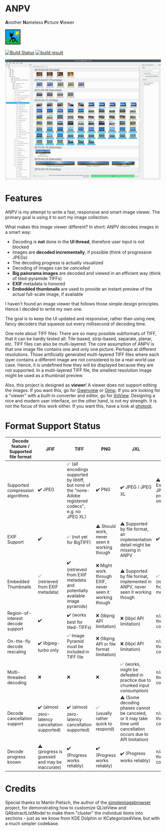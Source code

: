 # ANPV

**A**nother **N**ameless **P**icture **V**iewer

<img src="images/ANPV.png" height="50" alt="ANPV Icon">

[![Build Status](https://dev.azure.com/tommbrt/tommbrt/_apis/build/status/derselbst.ANPV?branchName=master)](https://dev.azure.com/tommbrt/tommbrt/_build/latest?definitionId=7&branchName=master)
[![build result](https://build.opensuse.org/projects/home:derselbst/packages/anpv/badge.svg?type=percent)](https://build.opensuse.org/package/show/home:derselbst/anpv)

![ANPV Screenshot](ANPV.png)

# Features

ANPV is my attempt to write a fast, responsive and smart image viewer. The primary goal is using it to sort my image collection.

What makes this image viewer different? In short: ANPV decodes images in a smart way:

* Decoding is **not** done in the **UI thread**, therefore user input is not blocked
* Images are **decoded incrementally**, if possible (think of progressive JPEGs)
* The decoding progress is actually visualized
* Decoding of images can be *cancelled*
* **Big panorama images** are decoded and viewed in an efficient way (think of tiled-pyramide TIFFs)
* **EXIF** metadata is honored
* **Embedded thumbnails** are used to provide an instant preview of the actual full-scale image, if available

I haven't found an image viewer that follows those simple design principles. Hence I decided to write my own one.

The goal is to keep the UI updated and responsive, rather than using new, fancy decoders that squeeze out every millisecond of decoding time. 

One note about TIFF files: There are so many possible subformats of TIFF, that it can be hardly tested all: Tile-based, strip-based, separate, planar, etc. TIFF files can also be multi-layered: The core assumption of ANPV is that one image file contains one and only one picture. Perhaps at different resolutions. Those artificially generated multi-layered TIFF files where each layer contains a different image are not considered to be a real-world use case. Hence, it is undefined how they will be displayed because they are not supported. In a multi-layered TIFF file, the smallest resolution image might be used as a thumbnail preview.

Also, this project is designed as **viewer**! A viewer does not support editing the images. If you want this, go for [Gwenview](https://userbase.kde.org/Gwenview) or [Gimp](https://www.gimp.org/).  If you are looking for a "viewer" with a built-in converter and editor, go for [XnView](https://www.xnview.com/en/). Designing a nice and modern user interface, on the other hand, is not my strength. It is not the focus of this work either. If you want this, have a look at [photoqt](https://photoqt.org/).

# Format Support Status

| Decode feature / Supported file format | JFIF | TIFF | PNG | JXL | RAWs |
|---|---|---|---|---|---|
| Supported compression algorithms | ✔️ JPEG | ✅ (all encodings supported by libtiff, but none of the "none-Adobe registered codecs", e.g. no JPEG XL) | ✔️ PNG | ✔️ JPEG / JPEG XL | ⚠️ Embedded JPEG previews only! | 
| EXIF Support |  ✔️ | ✅ (not yet for BigTIFF) | ⚠️ Should work, never seen it working though | ⚠️ Supported by file format, an implementation detail might be missing in ANPV | ✔️
| Embedded Thumbnails |  ✅ (retrieved from EXIF metadata) | ✔️ (retrieved from EXIF metadata and potentially available image pyramids) | ❌ Might work through EXIF, never seen it working though | ⚠️ Supported by file format, implemented in ANPV, never seen it working though | ✅ (retrieved from EXIF metadata) |
| Region-of-interest decode support | ✔️ | ✔️ (works best for tiled-TIFFs) | ❌ (libpng API limitation) | ❌ (libjxl API limitation) | n/a, check the JFIF column |
| On-the-fly decode rescaling | ✔️ libjpeg-turbo only | ✅ Image Pyramid must be included in TIFF file | ❌ (libpng API or file format limitation) | ❌ (libjxl API limitation) | n/a, check the JFIF column |
| Multi-threaded decoding | ❌ | ❌ | ❌ | ✅ (works, might be defeated in practice due to chunked input consumption) | n/a, check the JFIF column |
| Decode cancellation support | ✔️ (almost zero-latency cancellation supported) | ✔️ (almost zero-latency cancellation supported) | ✅ (usually rather quick to respond) | ⚠️ (Some decoding phases cannot be canceled, or it may take time until cancellation occurs due to API limitation) | n/a, check the JFIF column |
| Decode progress known | ⚠️ (progress is guessed and may be inaccurate) | ✔️ (Progress works reliably) | ✔️ (Progress works reliably) | ✔️ (Progress works reliably) | n/a, check the JFIF column |


# Credits

Special thanks to Martin Pietsch, the author of the [simpleimagebrowser](https://github.com/pmfoss/simpleimagebrowser) project, for demonstrating how to customize QListView and QAbstractListModel to make them "cluster" the individual items into sections - just as we know from KDE Dolphin or KCategorizedView, but with a much simpler codebase.
